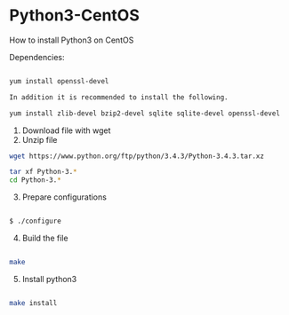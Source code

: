# Python3-CentOS

How to install Python3 on CentOS


Dependencies:
```sh

yum install openssl-devel

In addition it is recommended to install the following.

yum install zlib-devel bzip2-devel sqlite sqlite-devel openssl-devel

```


1. Download file with wget
2. Unzip file
```sh
wget https://www.python.org/ftp/python/3.4.3/Python-3.4.3.tar.xz

tar xf Python-3.* 
cd Python-3.*
```

3. Prepare configurations

```sh

$ ./configure

```

4. Build the file

```sh

make

```

5. Install python3

```sh

make install

```


